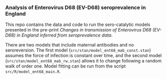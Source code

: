 ### Analysis of Enterovirus D68 (EV-D68) seroprevalence in England

This repo contains the data and code to run the sero-catalytic models presented in the pre-print *Changes in transmission of Enterovirus D68 (EV-D68) in England inferred from seroprevalence data*.

There are two models that include maternal antibodies and no seroreversion. The first model (`src/stan/model_ent68_mab_const.stan`) assumes the force of infection is constant over time, and the second model (`src/stan/model_ent68_mab_rw.stan`) allows it to change following a random walk of order one. Model fitting can be run from the script `src/R/model_ent68_main.R`.

